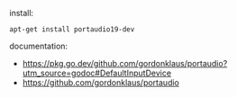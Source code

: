 install: 
```shell
apt-get install portaudio19-dev
```

documentation:

- https://pkg.go.dev/github.com/gordonklaus/portaudio?utm_source=godoc#DefaultInputDevice
- https://github.com/gordonklaus/portaudio
